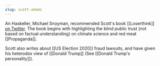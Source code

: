 ```yaml
---
slug: scott-adams
---
```


An Haskeller, Michael Snoyman, recommended Scott's book [[Loserthink]] [on Twitter](https://twitter.com/snoyberg/status/1292684431203893249). The book begins with highlighting the blind public trust (not based on factual understanding) on climate science and red meat [[Propaganda]]. 

Scott also writes about [[US Election 2020]] fraud lawsuits, and have given his heterodox view of [[Donald Trump]] (See [[Donald Trump's personality]]).